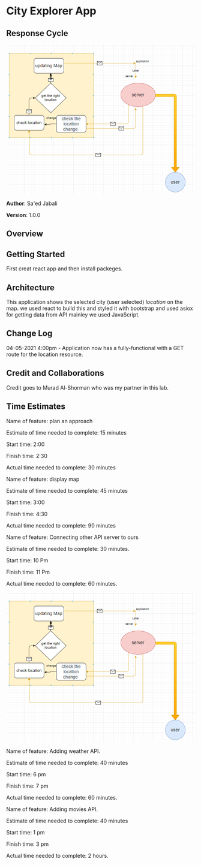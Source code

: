 # City Explorer App

## Response Cycle

![WRRC](images/WRRC.PNG)

**Author**: Sa'ed Jabali

**Version**: 1.0.0

## Overview
<!-- Provide a high level overview of what this application is and why you are building it, beyond the fact that it's an assignment for this class. (i.e. What's your problem domain?) -->

## Getting Started

First creat react app and then install packeges.

## Architecture

This application shows the selected city (user selected) *location* on the map.
we used react to build this and styled it with bootstrap and used asiox for getting data from API
mainley we used JavaScript.

## Change Log
<!-- Use this area to document the iterative changes made to your application as each feature is successfully implemented. Use time stamps. Here's an example: -->

04-05-2021 4:00pm - Application now has a fully-functional with a GET route for the location resource.

## Credit and Collaborations

Credit goes to Murad Al-Shorman who was my partner in this lab.

## Time Estimates

Name of feature: plan an approach

Estimate of time needed to complete: 15 minutes

Start time: 2:00

Finish time: 2:30

Actual time needed to complete: 30 minutes

Name of feature: display map

Estimate of time needed to complete: 45 minutes

Start time: 3:00

Finish time: 4:30

Actual time needed to complete: 90 minutes

Name of feature: Connecting other API server to ours

Estimate of time needed to complete: 30 minutes.

Start time: 10 Pm

Finish time: 11 Pm

Actual time needed to complete: 60 minutes.

![WRRC](images/WRRC.PNG)

Name of feature: Adding weather API.

Estimate of time needed to complete: 40 minutes

Start time: 6 pm

Finish time: 7 pm

Actual time needed to complete: 60 minutes.

Name of feature: Adding movies API.

Estimate of time needed to complete: 40 minutes

Start time: 1 pm

Finish time: 3 pm

Actual time needed to complete: 2 hours.
